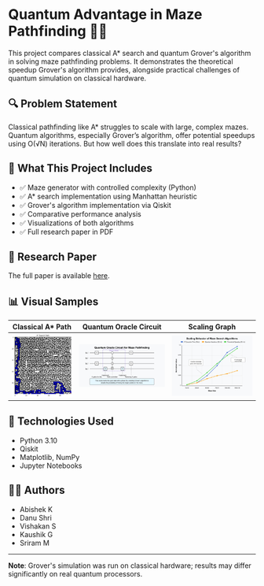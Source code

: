 # Quantum Advantage in Maze Pathfinding 🚀🧠

This project compares classical A* search and quantum Grover's algorithm in solving maze pathfinding problems. It demonstrates the theoretical speedup Grover's algorithm provides, alongside practical challenges of quantum simulation on classical hardware.

## 🔍 Problem Statement
Classical pathfinding like A* struggles to scale with large, complex mazes. Quantum algorithms, especially Grover’s algorithm, offer potential speedups using O(√N) iterations. But how well does this translate into real results?

## 📌 What This Project Includes
- ✅ Maze generator with controlled complexity (Python)
- ✅ A* search implementation using Manhattan heuristic
- ✅ Grover's algorithm implementation via Qiskit
- ✅ Comparative performance analysis
- ✅ Visualizations of both algorithms
- ✅ Full research paper in PDF

## 📄 Research Paper
The full paper is available [here](paper/Quantum_Advantage_Maze_Pathfinding.pdf).

## 📊 Visual Samples

| Classical A* Path | Quantum Oracle Circuit | Scaling Graph |
|-------------------|------------------------|---------------|
| ![](images/astar_path.png) | ![](images/grover_circuit.jpg) | ![](images/astar_vs_grover_plot.jpg) |

## 🧪 Technologies Used
- Python 3.10
- Qiskit
- Matplotlib, NumPy
- Jupyter Notebooks

## 👨‍💻 Authors
- Abishek K  
- Danu Shri  
- Vishakan S  
- Kaushik G  
- Sriram M  

---

**Note**: Grover's simulation was run on classical hardware; results may differ significantly on real quantum processors.



